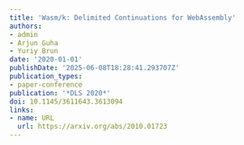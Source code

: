 ```yaml
---
title: 'Wasm/k: Delimited Continuations for WebAssembly'
authors:
- admin
- Arjun Guha
- Yuriy Brun
date: '2020-01-01'
publishDate: '2025-06-08T18:28:41.293707Z'
publication_types:
- paper-conference
publication: '*DLS 2020*'
doi: 10.1145/3611643.3613094
links:
- name: URL
  url: https://arxiv.org/abs/2010.01723
---
```

